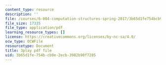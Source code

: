 ```yaml
---
content_type: resource
description: ''
file: /courses/6-004-computation-structures-spring-2017/3b65d1fe754bcb9e2ecb3982b90f7285_muLn57VrGAA.pdf
file_size: 17335
file_type: application/pdf
learning_resource_types: []
license: https://creativecommons.org/licenses/by-nc-sa/4.0/
ocw_type: OCWFile
resourcetype: Document
title: 3play pdf file
uid: 3b65d1fe-754b-cb9e-2ecb-3982b90f7285
---
```

